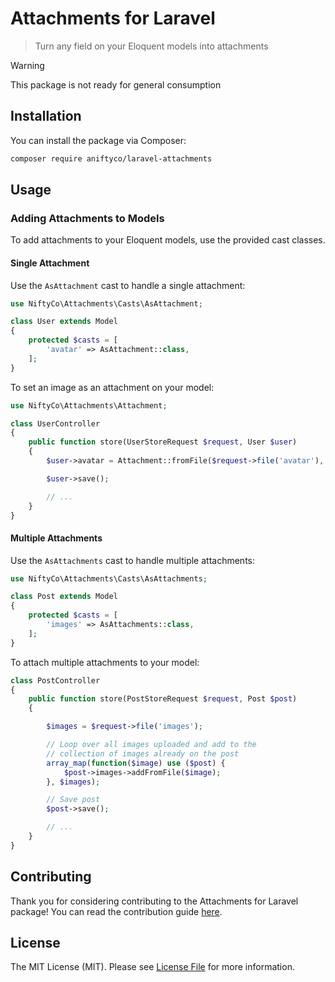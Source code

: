 # Attachments for Laravel

> Turn any field on your Eloquent models into attachments

> [!WARNING]
> This package is not ready for general consumption

## Installation

You can install the package via Composer:

```sh
composer require aniftyco/laravel-attachments
```

## Usage

### Adding Attachments to Models

To add attachments to your Eloquent models, use the provided cast classes.

#### Single Attachment

Use the `AsAttachment` cast to handle a single attachment:

```php
use NiftyCo\Attachments\Casts\AsAttachment;

class User extends Model
{
    protected $casts = [
        'avatar' => AsAttachment::class,
    ];
}
```

To set an image as an attachment on your model:

```php
use NiftyCo\Attachments\Attachment;

class UserController
{
    public function store(UserStoreRequest $request, User $user)
    {
        $user->avatar = Attachment::fromFile($request->file('avatar'), folder: 'avatars');

        $user->save();

        // ...
    }
}
```

#### Multiple Attachments

Use the `AsAttachments` cast to handle multiple attachments:

```php
use NiftyCo\Attachments\Casts\AsAttachments;

class Post extends Model
{
    protected $casts = [
        'images' => AsAttachments::class,
    ];
}
```

To attach multiple attachments to your model:

```php
class PostController
{
    public function store(PostStoreRequest $request, Post $post)
    {

        $images = $request->file('images');

        // Loop over all images uploaded and add to the
        // collection of images already on the post
        array_map(function($image) use ($post) {
            $post->images->addFromFile($image);
        }, $images);

        // Save post
        $post->save();

        // ...
    }
}
```

## Contributing

Thank you for considering contributing to the Attachments for Laravel package! You can read the contribution guide [here](CONTRIBUTING.md).

## License

The MIT License (MIT). Please see [License File](LICENSE.md) for more information.
